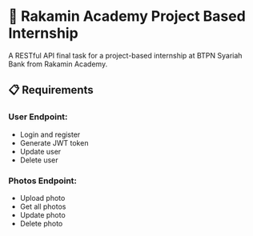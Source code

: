 ﻿# 🎯 Rakamin Academy Project Based Internship
A RESTful API final task for a project-based internship at BTPN Syariah Bank from Rakamin Academy.

## 📋 Requirements
### User Endpoint:
- Login and register
- Generate JWT token
- Update user
- Delete user
### Photos Endpoint:
- Upload photo
- Get all photos
- Update photo
- Delete photo
